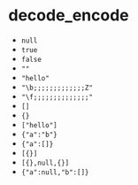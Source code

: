 # decode_encode

* `null`
* `true`
* `false`
* `""`
* `"hello"`
* `"\b;;;;;;;;;;;;;Z"`
* `"\f;;;;;;;;;;;;;;"`
* `[]`
* `{}`
* `["hello"]`
* `{"a":"b"}`
* `{"a":[]}`
* `[{}]`
* `[{},null,{}]`
* `{"a":null,"b":[]}`